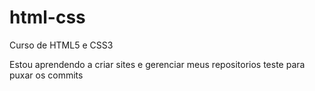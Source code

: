 # html-css
 Curso de HTML5 e CSS3

 Estou aprendendo a criar sites e gerenciar meus repositorios
 teste para puxar os commits
